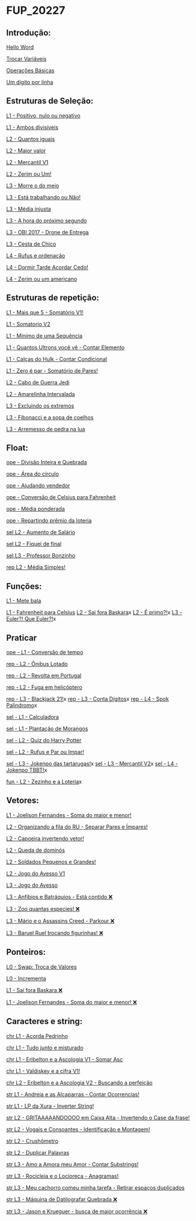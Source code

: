# FUP_20227
## Introdução:
  [Hello Word](/hello.c) 
  
  [Trocar Variáveis](/trocavar.c) 
  
  [Operações Básicas](/operacoesbasicas.c)
  
  [Um dígito por linha](/digporlinha.md)
  
## Estruturas de Seleção:
  [L1 - Positivo, nulo ou negativo](/posnulonegativos.md)
  
  [L1 - Ambos divisíveis](/ambosdivisiveis.md)
  
  [L2 - Quantos iguais](/quantosnumiguais.md)
  
  [L2 - Maior valor](/maiorvalor.md)
  
  [L2 - Mercantil V1](/mercantil.md)
  
  [L2 - Zerim ou Um!](/zerimuumamer.md)
  
  [L3 - Morre o do meio](/meio.md)
  
  [L3 - Está trabalhando ou Não!](/trab.md)
  
  [L3 - Média injusta](/mediainj.md)
  
  [L3 - A hora do próximo segundo](/horadeacordar.md)
  
  [L3 - OBI 2017 - Drone de Entrega](/drone.md)
  
  [L3 - Cesta de Chico](/cestadefrutas.md)
  
  [L4 - Rufus e ordenação](/rufusord.md)
  
  [L4 - Dormir Tarde Acordar Cedo!](/hora.md)
  
  [L4 - Zerim ou um americano](/zerimuumamer.md)

## Estruturas de repetição:
  [L1 - Mais que 5 - Somatório V1!](/maisque5.md)
  
  [L1 - Somatorio V2](/somatorio.md)
  
  [L1 - Mínimo de uma Sequência](/menordaseq.md)
  
  [L1 - Quantos Ultrons você vê - Contar Elemento](/ultron.md)
  
  [L1 - Calças do Hulk - Contar Condicional](/hulk.md)
  
  [L1 - Zero é par - Somatório de Pares!](/somadepares.md)
  
  [L2 - Cabo de Guerra Jedi](/cabodeguerrajedi.md)
  
  [L2 - Amarelinha Intervalada](/amarelinha.md)
  
  [L3 - Excluindo os extremos](/excluindoosextremos.md)
  
  [L3 - Fibonacci e a sopa de coelhos](/sopadecoelho.md)
  
  [L3 - Arremesso de pedra na lua](/arremessopralua.md)
  
## Float:
  [ope - Divisão Inteira e Quebrada](/divintqueb.md)
  
  [ope - Área do círculo](/areadocirculo.md)
  
  [ope - Ajudando vendedor](/ajudandovendedor.md)
  
  [ope - Conversão de Celsius para Fahrenheit](/convcelsiusfahr.md)
  
  [ope - Média ponderada](/médiapond.md)
  
  [ope - Repartindo prêmio da loteria](/repartindopremio.md)
  
  [sel L2 - Aumento de Salário](/aumentodesalario.md)
  
  [sel L2 - Fiquei de final](/final.md)
  
  [sel L3 - Professor Bonzinho](/profbom.md)
  
  [rep L2 - Média Simples!](/mediasimples.md)
  
## Funções:
  [L1 - Mete bala](/metebala.md)
  
  [L1 - Fahrenheit para Celsius](/ceifar.md)
  [L2 - Sai fora Baskara](/)x
  [L2 - É primo?!](/)x
  [L3 - Euler?! Que Euler?!](/)x
 
  ## Praticar
  [ope - L1 - Conversão de tempo](/convdetempo.md)
  
  
  [rep - L2 - Ônibus Lotado](/onibuslotado.md)
  
  [rep - L2 - Revolta em Portugal](/revoltaemportugual.md)
  
  [rep - L2 - Fuga em helicóptero](/fugadehel.md)
  
  [rep - L3 - Blackjack 21!](/)x
  [rep - L3 - Conta Dígitos](/)x
  [rep - L4 - Spok Palindromo](/)x


  [sel - L1 - Calculadora](/)
  
  [sel - L1 - Plantação de Morangos](/plantamorango.md)
  
  [sel - L2 - Quiz do Harry Potter](/quiz.md)
  
  [sel - L2 - Rufus e Par ou Impar!](/rufuspareimpar.md)
  
  [sel - L3 - Jokenpo das tartarugas!](/)x
  [sel - L3 - Mercantil V2](/)x
  [sel - L4 - Jokenpo TBBT!](/)x

  [fun - L2 - Zezinho e a Loteria](/)x
  
## Vetores:
[L1 - Joelison Fernandes - Soma do maior e menor!](/soammm.c)

[L2 - Organizando a fila do RU - Separar Pares e Ímpares!](/filas.c)

[L2 - Capoeira invertendo vetor!](/invetor.md)

[L2 - Queda de dominós](/domino.md)

[L2 - Soldados Pequenos e Grandes!](/soldados.md)

[L2 - Jogo do Avesso V1](/jogoavesso.md)

[L3 - Jogo do Avesso](/jogo2.md)

[L3 - Anfíbios e Batráquios - Está contido :x:](/conj2.md)

[L3 - Zoo quantas especies! :x:](/zoo.md)

[L3 - Mário e o Assassins Creed - Parkour :x:](/mario.md)

[L3 - Baruel Ruel trocando figurinhas! :x:](/ruel.md)

## Ponteiros:
[L0 - Swap: Troca de Valores](/swap.md)

[L0 - Incrementa](/inc.md)

[L1 - Sai fora Baskara :x:](/baskara.md)

[L1 - Joelison Fernandes - Soma do maior e menor! :x:](/somadosmm.md)
 
## Caracteres e string:
[chr L1 - Acorda Pedrinho](/acorda.c)

[chr L1 - Tudo junto e misturado](/junto.c)

[chr L1 - Eribelton e a Ascologia V1 - Somar Asc](/ascologia.c)

[chr L1 - Valdiskey e a cifra V1!](/cifra.c)

[chr L2 - Eribelton e a Ascologia V2 - Buscando a perfeição](/perfeito.c)

[str L1 - Andreia e as Alcaparras - Contar Ocorrencias!](/contar.c)

[str L1 - LP da Xura - Inverter String!](/inverte.c)

[str L2 - GRITAAAAANDOOOO em Caixa Alta - Invertendo o Case da frase!](/grite.c)

[str L2 - Vogais e Consoantes - Identificação e Montagem!](/vogcon.c)

[str L2 - Crushômetro](/crushnometro.c)

[str L2 - Duplicar Palavras](/duplicarpal.c)

[str L3 - Amo a Amora meu Amor - Contar Substrings!](/contstring.c)

[str L3 - Rocicleia e o Locioreca - Anagramas!](/anagrama.md)

[str L3 - Meu cachorro comeu minha tarefa - Retirar espaços duplicados](/ret.md)

[str L3 - Máquina de Datilografar Quebrada :x:](/queb.md)

[str L3 - Jason e Krueguer - busca de maior ocorrência :x:](/ocor.md)
